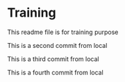 # Training

This readme file is for training purpose

This is a second commit from local

This is a third commit from local

This is a fourth commit from local